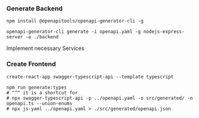 ### Generate Backend

```shell
npm install @openapitools/openapi-generator-cli -g

openapi-generator-cli generate -i openapi.yaml -g nodejs-express-server -o ./backend
```

Implement necessary Services

### Create Frontend

```shell
create-react-app swagger-typescript-api --template typescript

npm run generate:types
# ^^^ it is a shortcut for
# npx swagger-typescript-api -p ../openapi.yaml -o src/generated/ -n openapi.ts --union-enums
# npx js-yaml ../openapi.yaml > ./src/generated/openapi.json

```